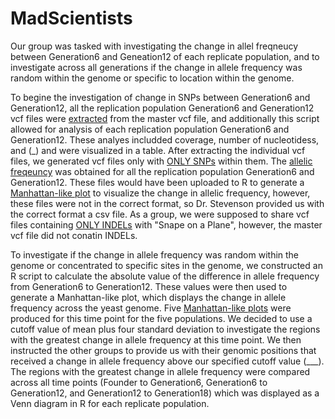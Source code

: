 # MadScientists
Our group was tasked with investigating the change in allel freqneucy between Generation6 and Geneation12 of each replicate population,
and to investigate across all generations if the change in allele frequency was random within the genome or specific to location within the genome. 

To begine the investigation of change in SNPs between Generation6 and Generation12, all the replication population Generation6 and Generation12 vcf files were [extracted](https://github.com/AUIntroBioinformatics/MadScientists/blob/master/Extract_my_sample.sh) from the master vcf file, and additionally this script allowed for analysis of each replication population Generation6 and Generation12. These analyes includded coverage, number of nucleotidess, and (_) and were visualized in a table. After extracting the individual vcf files, we generated vcf files only with [ONLY SNPs](https://github.com/AUIntroBioinformatics/MadScientists/blob/master/Keep_SNPs.sh) within them. The [allelic freqeuncy](https://github.com/AUIntroBioinformatics/MadScientists/blob/master/AlleleFrequency.sh) was obtained for all the replication population Generation6 and Generation12. These files would have been uploaded to R to generate a [Manhattan-like plot]() to visualize the change in allelic frequency, however, these files were not in the correct format, so Dr. Stevenson provided us with the correct format a csv file. As a group, we were supposed to share vcf files containing [ONLY INDELs](https://github.com/AUIntroBioinformatics/MadScientists/blob/master/Keep_indels.sh) with "Snape on a Plane", however, the master vcf file did not conatin INDELs.

To investigate if the change in allele frequency was random within the genome or concentrated to specific sites in the genome, we constructed an R script to calculate the absolute value of the difference in allele frequency from Generation6 to Generation12. These values were then used to generate a Manhattan-like plot, which displays the change in allele frequency across the yeast genome. Five [Manhattan-like plots]() were produced for this time point for the five populations. We decided to use a cutoff value of mean plus four standard deviation to investigate the regions with the greatest change in allele frequency at this time point. We then instructed the other groups to provide us with their genomic positions that received a change in allele frequency above our specified cutoff value (___). The regions with the greatest change in allele frequency were compared across all time points (Founder to Generation6, Generation6 to Generation12, and Generation12 to Generation18) which was displayed as a Venn diagram in R for each replicate population.
